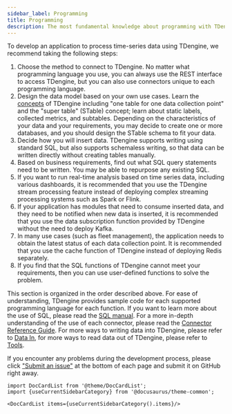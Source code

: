 ```yaml
---
sidebar_label: Programming
title: Programming
description: The most fundamental knowledge about programming with TDengine.
---
```


To develop an application to process time-series data using TDengine, we recommend taking the following steps:

1. Choose the method to connect to TDengine. No matter what programming language you use, you can always use the REST interface to access TDengine, but you can also use connectors unique to each programming language.
2. Design the data model based on your own use cases. Learn the [concepts](/concept/) of TDengine including "one table for one data collection point" and the "super table" (STable) concept; learn about static labels, collected metrics, and subtables. Depending on the characteristics of your data and your requirements, you may decide to create one or more databases, and you should design the STable schema to fit your data.
3. Decide how you will insert data. TDengine supports writing using standard SQL, but also supports schemaless writing, so that data can be written directly without creating tables manually.
4. Based on business requirements, find out what SQL query statements need to be written. You may be able to repurpose any existing SQL.
5. If you want to run real-time analysis based on time series data, including various dashboards, it is recommended that you use the TDengine stream processing feature instead of deploying complex streaming processing systems such as Spark or Flink.
6. If your application has modules that need to consume inserted data, and they need to be notified when new data is inserted, it is recommended that you use the data subscription function provided by TDengine without the need to deploy Kafka.
7. In many use cases (such as fleet management), the application needs to obtain the latest status of each data collection point. It is recommended that you use the cache function of TDengine instead of deploying Redis separately.
8. If you find that the SQL functions of TDengine cannot meet your requirements, then you can use user-defined functions to solve the problem.

This section is organized in the order described above. For ease of understanding, TDengine provides sample code for each supported programming language for each function. If you want to learn more about the use of SQL, please read the [SQL manual](../taos-sql/). For a more in-depth understanding of the use of each connector, please read the [Connector Reference Guide](./connector/). For more ways to writing data into TDengine, please refer to [Data In](../data-in), for more ways to read data out of TDengine, please refer to [Tools](../tools).

If you encounter any problems during the development process, please click ["Submit an issue"](https://github.com/taosdata/TDengine/issues/new/choose) at the bottom of each page and submit it on GitHub right away.

```mdx-code-block
import DocCardList from '@theme/DocCardList';
import {useCurrentSidebarCategory} from '@docusaurus/theme-common';

<DocCardList items={useCurrentSidebarCategory().items}/>
```
